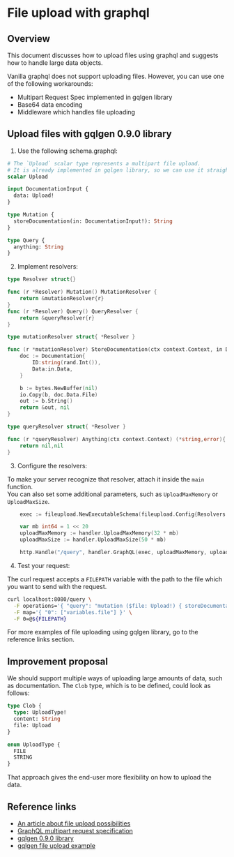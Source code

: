 # File upload with graphql

## Overview

This document discusses how to upload files using graphql and suggests how to handle large data objects.

Vanilla graphql does not support uploading files. However, you can use one of the following workarounds:
- Multipart Request Spec implemented in gqlgen library
- Base64 data encoding
- Middleware which handles file uploading

## Upload files with gqlgen 0.9.0 library

1. Use the following schema.graphql:
```graphql
# The `Upload` scalar type represents a multipart file upload.
# It is already implemented in gqlgen library, so we can use it straight away.
scalar Upload

input DocumentationInput {
  data: Upload!
}

type Mutation {
  storeDocumentation(in: DocumentationInput!): String
}

type Query {
  anything: String
}

```

2. Implement resolvers:
```go
type Resolver struct{}

func (r *Resolver) Mutation() MutationResolver {
	return &mutationResolver{r}
}
func (r *Resolver) Query() QueryResolver {
	return &queryResolver{r}
}

type mutationResolver struct{ *Resolver }

func (r *mutationResolver) StoreDocumentation(ctx context.Context, in DocumentationInput) (*string,error) {
	doc := Documentation{
		ID:string(rand.Int()),
		Data:in.Data,
	}

	b := bytes.NewBuffer(nil)
	io.Copy(b, doc.Data.File)
	out := b.String()
	return &out, nil
}

type queryResolver struct{ *Resolver }

func (r *queryResolver) Anything(ctx context.Context) (*string,error){
	return nil,nil
}
```

3. Configure the resolvers:

To make your server recognize that resolver, attach it inside the `main` function. \
You can also set some additional parameters, such as `UploadMaxMemory` or `UploadMaxSize`.

```go
	exec := fileupload.NewExecutableSchema(fileupload.Config{Resolvers: &fileupload.Resolver{}})

	var mb int64 = 1 << 20
	uploadMaxMemory := handler.UploadMaxMemory(32 * mb)
	uploadMaxSize := handler.UploadMaxSize(50 * mb)

	http.Handle("/query", handler.GraphQL(exec, uploadMaxMemory, uploadMaxSize))
```

4. Test your request:

The curl request accepts a `FILEPATH` variable with the path to the file which you want to send with the request.
```bash
curl localhost:8080/query \
  -F operations='{ "query": "mutation ($file: Upload!) { storeDocumentation(in: {data: $file}) }", "variables": { "file": null } }' \
  -F map='{ "0": ["variables.file"] }' \
  -F 0=@${FILEPATH}
```
For more examples of file uploading using gqlgen library, go to the reference links section.

## Improvement proposal

We should support multiple ways of uploading large amounts of data, such as documentation.
The `Clob` type, which is to be defined, could look as follows:

```graphql
type Clob {
  type: UploadType!  
  content: String
  file: Upload
}
```

```graphql
enum UploadType {
  FILE
  STRING
}
```

That approach gives the end-user more flexibility on how to upload the data.

## Reference links

- [An article about file upload possibilities](https://medium.freecodecamp.org/how-to-manage-file-uploads-in-graphql-mutations-using-apollo-graphene-b48ed6a6498c)
- [GraphQL multipart request specification](https://github.com/jaydenseric/graphql-multipart-request-spec)
- [gqlgen 0.9.0 library](https://github.com/99designs/gqlgen/tree/v0.9.0)
- [gqlgen file upload example](https://github.com/99designs/gqlgen/tree/v0.9.0/example/fileupload)

